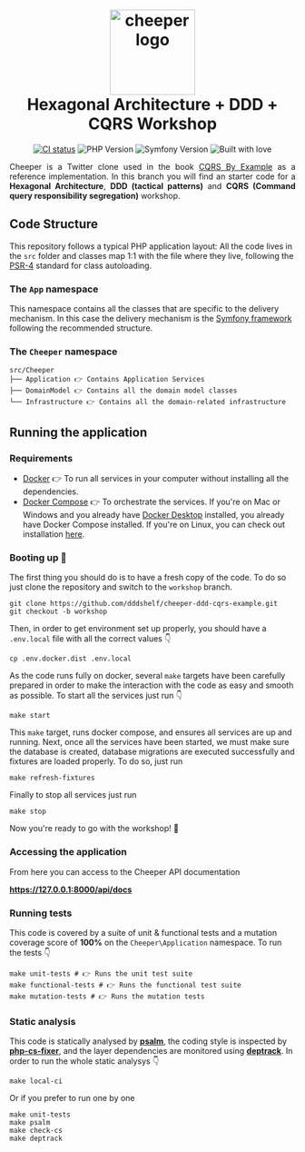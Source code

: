 <h1 align="center">
    <a href="https://leanpub.com/cqrs-by-example">
        <img src="https://raw.githubusercontent.com/dddshelf/cheeper-ddd-cqrs-example/main/public/cheeper.svg" width="150" alt="cheeper logo">
    </a>
    <br>
    Hexagonal Architecture + DDD + CQRS Workshop
</h1>

<p align="center">
    <a href="https://github.com/dddshelf/cheeper-ddd-cqrs-example/actions"><img src="https://github.com/dddshelf/cheeper-ddd-cqrs-example/workflows/CI/badge.svg?branch=workflow" alt="CI status" /></a>
    <img src="https://img.shields.io/static/v1?label=PHP&message=8.1&color=blueviolet" alt="PHP Version" />
    <img src="https://img.shields.io/static/v1?label=Symfony&message=6.1&color=informational" alt="Symfony Version" />
    <img src="https://img.shields.io/static/v1?label=Built+with&message=%E2%9D%A4%EF%B8%8F&color=FDE0D9" alt="Built with love" />
</p>

<p align="justify">
    Cheeper is a Twitter clone used in the book <a href="https://leanpub.com/cqrs-by-example/">CQRS By Example</a> as a reference implementation. In this branch you will find an starter code for a <strong>Hexagonal Architecture</strong>, <strong>DDD (tactical patterns)</strong> and <strong>CQRS (Command query responsibility segregation)</strong> workshop.
</p>

## Code Structure

This repository follows a typical PHP application layout: All the code lives in the `src` folder and classes map 1:1 with the file where they live, following the [PSR-4](https://www.php-fig.org/psr/psr-4/) standard for class autoloading.

### The `App` namespace

This namespace contains all the classes that are specific to the delivery mechanism. In this case the delivery mechanism is the [Symfony framework](https://symfony.com/) following the recommended structure.

### The `Cheeper` namespace

    src/Cheeper
    ├── Application 👉 Contains Application Services
    ├── DomainModel 👉 Contains all the domain model classes
    └── Infrastructure 👉 Contains all the domain-related infrastructure

## Running the application

### Requirements

* [Docker](https://docs.docker.com/get-docker/) 👉 To run all services in your computer without installing all the dependencies.
* [Docker Compose](https://docs.docker.com/compose/) 👉 To orchestrate the services. If you're on Mac or Windows and you already have [Docker Desktop](https://docs.docker.com/desktop/) installed, you already have Docker Compose installed. If you're on Linux, you can check out installation [here](https://docs.docker.com/compose/install/).

### Booting up 🚀

The first thing you should do is to have a fresh copy of the code. To do so just clone the repository and switch to the `workshop` branch.

    git clone https://github.com/dddshelf/cheeper-ddd-cqrs-example.git
    git checkout -b workshop

Then, in order to get environment set up properly, you should have a `.env.local` file with all the correct values 👇

    cp .env.docker.dist .env.local

As the code runs fully on docker, several `make` targets have been carefully prepared in order to make the interaction with the code as easy and smooth as possible. To start all the services just run 👇

    make start

This `make` target, runs docker compose, and ensures all services are up and running. Next, once all the services have been started, we must make sure the database is created, database migrations are executed successfully and fixtures are loaded properly. To do so, just run

    make refresh-fixtures

Finally to stop all services just run

    make stop

Now you're ready to go with the workshop! 🚀

### Accessing the application

From here you can access to the Cheeper API documentation

**https://127.0.0.1:8000/api/docs**

### Running tests

This code is covered by a suite of unit & functional tests and a mutation coverage score of **100%** on the `Cheeper\Application` namespace. To run the tests 👇

    make unit-tests # 👉 Runs the unit test suite
    make functional-tests # 👉 Runs the functional test suite
    make mutation-tests # 👉 Runs the mutation tests

### Static analysis

This code is statically analysed by **[psalm](https://psalm.dev)**, the coding style is inspected by **[php-cs-fixer](https://github.com/FriendsOfPHP/PHP-CS-Fixer)**, and the layer dependencies are monitored using **[deptrack](https://qossmic.github.io/deptrac/)**. In order to run the whole static analysys 👇

    make local-ci

Or if you prefer to run one by one

    make unit-tests
    make psalm
    make check-cs
    make deptrack
